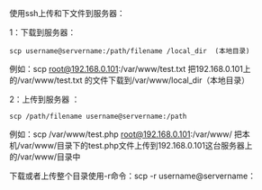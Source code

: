  使用ssh上传和下文件到服务器：

1：下载到服务器：

```shell
scp username@servername:/path/filename /local_dir  (本地目录)
```

 例如：scp root@192.168.0.101:/var/www/test.txt 把192.168.0.101上的/var/www/test.txt 的文件下载到/var/www/local_dir（本地目录）

2：上传到服务器 ：

```shell
scp /path/filename username@servername:/path 
```

例如：scp /var/www/test.php root@192.168.0.101:/var/www/ 把本机/var/www/目录下的test.php文件上传到192.168.0.101这台服务器上的/var/www/目录中

 下载或者上传整个目录使用-r命令：scp -r username@servername：

